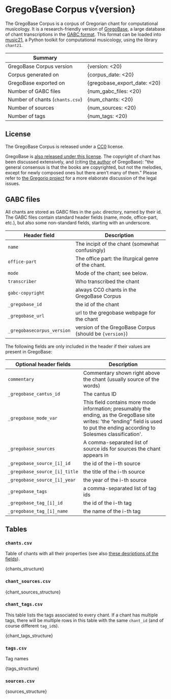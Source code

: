 GregoBase Corpus v{version}
===========================

The GregoBase Corpus is a corpus of Gregorian chant for computational musicology.
It is a research-friendly version of [GregoBase](gregobase.selapa.net/), a
large database of chant transcriptions in the
[GABC format](https://gregorio-project.github.io/gabc/index.html).
This format can be loaded into [music21](https://web.mit.edu/music21/), a Python
toolkit for computational musicology, using the library `chant21`.

| Summary                         |                      |
|---------------------------------|----------------------|
| GregoBase Corpus version        | {version: <20} |
| Corpus generated on             | {corpus_date: <20} |
| GregoBase exported on           | {gregobase_export_date: <20} |
| Number of GABC files            | {num_gabc_files: <20} |
| Number of chants (`chants.csv`) | {num_chants: <20} |
| Number of sources               | {num_sources: <20} |
| Number of tags                  | {num_tags: <20} |

License
-------

The GregoBase Corpus is released under a
[CC0](https://creativecommons.org/publicdomain/zero/1.0/) license.

GregoBase is
[also released under this license](https://gregobase.selapa.net/?page_id=2]).
The copyright of chant has been discussed extensively, and (citing 
[the author](https://gregobase.selapa.net/?page_id=18) of GregoBase): "the general consensus is that the books are copyrighted, but not the melodies, except for newly composed ones but there aren’t many of them." 
Please refer to 
[the Gregorio project](https://gregorio-project.github.io/legalissues.html) 
for a more elaborate discussion of the legal issues.


GABC files
----------

All chants are stored as GABC files in the `gabc` directory, named by their id.
The GABC files contain standard header fields (name, mode, office-part, etc.), but also some non-standard fields, starting with an underscore.

| Header field     | Description                                            |
|------------------|--------------------------------------------------------|
| `name`           | The incipit of the chant (somewhat confusingly)        |
| `office-part`    | The office part: the liturgical genre of the chant.    |
| `mode `          | Mode of the chant; see below.                          |
| `transcriber`    | Who transcribed the chant                              |
| `gabc-copyright` | always CC0 chants in the GregoBase Corpus              |
| `_gregobase_id`  | the id of the chant                                    |
| `_gregobase_url` | url to the gregobase webpage for the chant             |
| `_gregobasecorpus_version` | version of the GregoBase Corpus (should be `{version}`) |

The following fields are only included in the header if their 
values are present in GregoBase:

| Optional header fields        | Description                       |
|-------------------------------|-----------------------------------|
| `commentary`                  | Commentary shown right above the chant (usually source of the words)  |
| `_gregobase_cantus_id`        | The cantus ID                     |
| `_gregobase_mode_var`         | This field contains more mode information; presumably the ending, as the GregoBase site writes: 'the “ending” field is used to put the ending according to Solesmes classification'.        |
| `_gregobase_sources`          | A comma-separated list of source ids for sources the chant appears in |
| `_gregobase_source_[i]_id`    | the id of the i-th source         |
| `_gregobase_source_[i]_title` | the title of the i-th source      |
| `_gregobase_source_[i]_year`  | the year of the i-th source       |
| `_gregobase_tags`             | a comma-separated list of tag ids |
| `_gregobase_tag_[i]_id`       | the id of the i-th tag            |
| `_gregobase_tag_[i]_name`     | the name of the i-th tag          |

Tables
------

### `chants.csv`

Table of chants with all their properties (see also [these desriptions of the fields](https://gregobase.selapa.net/?page_id=18)).

{chants_structure}

### `chant_sources.csv`

{chant_sources_structure}

### `chant_tags.csv`

This table lists the tags associated to every chant. If a chant has
multiple tags, there will be multiple rows in this table with the same `chant_id` (and of course different `tag_id`s).

{chant_tags_structure}

### `tags.csv`

Tag names

{tags_structure}

### `sources.csv`

{sources_structure}